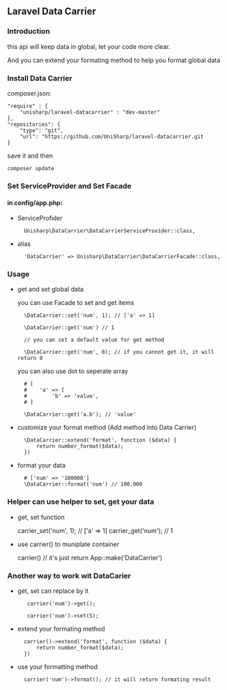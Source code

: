 ## Laravel Data Carrier

### Introduction

this api will keep data in global, let your code more clear.

And you can extend your formating method to help you format global data

### Install Data Carrier

composer.json:

    "require" : {
        "unisharp/laravel-datacarrier" : "dev-master"
    }, 
    "repositories": {
        "type": "git",
        "url": "https://github.com/UniSharp/laravel-datacarrier.git
    }

save it and then 

    composer update    

### Set ServiceProvider and Set Facade

#### in config/app.php:

* ServiceProfider

        Unisharp\DataCarrier\DataCarrierServiceProvider::class,
        

* alias

        'DataCarrier' => Unisharp\DataCarrier\DataCarrierFacade::class,
        
        
### Usage

* get and set global data

    you can use Facade to set and get items

        \DataCarrier::set('num', 1); // ['a' => 1]
    
        \DataCarrier::get('num') // 1
    
        // you can set a default value for get method
    
        \DataCarrier::get('num', 0); // if you cannot get it, it will return 0
    
    you can also use dot to seperate array
    
        # [ 
        #    'a' => [
        #        'b' => 'value',
        # ]
        
        \DataCarrier::get('a.b'); // 'value'
    
* customize your format method (Add method into Data Carrier)

        \DataCarrier::extend('format', function ($data) {
            return number_format($data);
        })
    
    
* format your data

        # ['num' => '100000']
        \DataCarrier::format('num') // 100,000
        
### Helper can use helper to set, get your data 

* get, set function
    
    carrier_set('num', 1); // ['a' => 1]
    carrier_get('num'); // 1
    
* use carrier() to muniplate container

    carrier() // it's just return App::make('DataCarrier')
    

### Another way to work wit DataCarier

* get, set can replace by it

         carrier('num')->get();
     
         carrier('num')->set(5);
     
* extend your formating method

        carrier()->extend('format', function ($data) {
            return number_format($data);
        })

* use your formatting method

        carrier('num')->format(); // it will return formating result